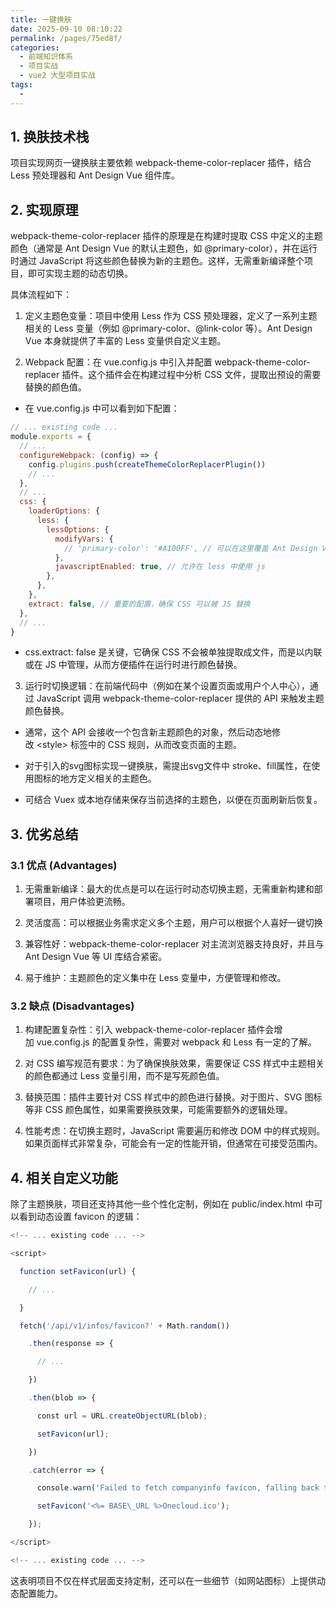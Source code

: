 ```yaml
---
title: 一键换肤
date: 2025-09-10 08:10:22
permalink: /pages/75ed8f/
categories:
  - 前端知识体系
  - 项目实战
  - vue2 大型项目实战
tags:
  - 
---
```

## 1. 换肤技术栈

项目实现网页一键换肤主要依赖 webpack-theme-color-replacer 插件，结合 Less 预处理器和 Ant Design Vue 组件库。

## 2. 实现原理

webpack-theme-color-replacer 插件的原理是在构建时提取 CSS 中定义的主题颜色（通常是 Ant Design Vue 的默认主题色，如 @primary-color），并在运行时通过 JavaScript 将这些颜色替换为新的主题色。这样，无需重新编译整个项目，即可实现主题的动态切换。

具体流程如下：

1.  定义主题色变量：项目中使用 Less 作为 CSS 预处理器，定义了一系列主题相关的 Less 变量（例如 @primary-color、@link-color 等）。Ant Design Vue 本身就提供了丰富的 Less 变量供自定义主题。



2.  Webpack 配置：在 vue.config.js 中引入并配置 webpack-theme-color-replacer 插件。这个插件会在构建过程中分析 CSS 文件，提取出预设的需要替换的颜色值。

*   在 vue.config.js 中可以看到如下配置：


```javascript
// ... existing code ...
module.exports = {
  // ...
  configureWebpack: (config) => {
    config.plugins.push(createThemeColorReplacerPlugin())
    // ...
  },
  // ...
  css: {
    loaderOptions: {
      less: {
        lessOptions: {
          modifyVars: {
            // 'primary-color': '#A100FF', // 可以在这里覆盖 Ant Design Vue 的默认主题色
          },
          javascriptEnabled: true, // 允许在 less 中使用 js
        },
      },
    },
    extract: false, // 重要的配置，确保 CSS 可以被 JS 替换
  },
  // ...
}
```

<!---->

*   css.extract: false 是关键，它确保 CSS 不会被单独提取成文件，而是以内联或在 JS 中管理，从而方便插件在运行时进行颜色替换。

3.  运行时切换逻辑：在前端代码中（例如在某个设置页面或用户个人中心），通过 JavaScript 调用 webpack-theme-color-replacer 提供的 API 来触发主题颜色替换。

*   通常，这个 API 会接收一个包含新主题颜色的对象，然后动态地修改 \<style> 标签中的 CSS 规则，从而改变页面的主题。

*   对于引入的svg图标实现一键换肤，需提出svg文件中 stroke、fill属性，在使用图标的地方定义相关的主题色。

*   可结合 Vuex 或本地存储来保存当前选择的主题色，以便在页面刷新后恢复。

## 3. 优劣总结

### 3.1 优点 (Advantages)

1.  无需重新编译：最大的优点是可以在运行时动态切换主题，无需重新构建和部署项目，用户体验更流畅。

2.  灵活度高：可以根据业务需求定义多个主题，用户可以根据个人喜好一键切换

3.  兼容性好：webpack-theme-color-replacer 对主流浏览器支持良好，并且与 Ant Design Vue 等 UI 库结合紧密。

4.  易于维护：主题颜色的定义集中在 Less 变量中，方便管理和修改。

### 3.2 缺点 (Disadvantages)

1.  构建配置复杂性：引入 webpack-theme-color-replacer 插件会增加 vue.config.js 的配置复杂性，需要对 webpack 和 Less 有一定的了解。

2.  对 CSS 编写规范有要求：为了确保换肤效果，需要保证 CSS 样式中主题相关的颜色都通过 Less 变量引用，而不是写死颜色值。

3.  替换范围：插件主要针对 CSS 样式中的颜色进行替换。对于图片、SVG 图标等非 CSS 颜色属性，如果需要换肤效果，可能需要额外的逻辑处理。

4.  性能考虑：在切换主题时，JavaScript 需要遍历和修改 DOM 中的样式规则。如果页面样式非常复杂，可能会有一定的性能开销，但通常在可接受范围内。

## 4. 相关自定义功能

除了主题换肤，项目还支持其他一些个性化定制，例如在 public/index.html 中可以看到动态设置 favicon 的逻辑：

``` javascript
<!-- ... existing code ... -->

<script>

  function setFavicon(url) {

    // ...

  }

  fetch('/api/v1/infos/favicon?' + Math.random())

    .then(response => {

      // ...

    })

    .then(blob => {

      const url = URL.createObjectURL(blob);

      setFavicon(url);

    })

    .catch(error => {

      console.warn('Failed to fetch companyinfo favicon, falling back to default favicon:', error);

      setFavicon('<%= BASE\_URL %>Onecloud.ico');

    });

</script>

<!-- ... existing code ... -->
```

这表明项目不仅在样式层面支持定制，还可以在一些细节（如网站图标）上提供动态配置能力。
